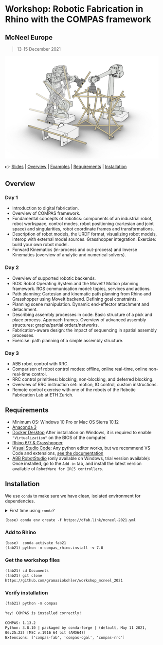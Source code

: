 # Workshop: Robotic Fabrication in Rhino with the COMPAS framework

## McNeel Europe

> 13-15 December 2021

![Flyer](images/spatial_robotic_assembly.jpg)

👉 [Slides](https://docs.google.com/presentation/d/1XioagUYqCVWCgxudyw0m4pQa-cu9_5Pf7duuSE7PYMo) | [Overview](#overview) | [Examples](examples/) | [Requirements](#requirements) | [Installation](#installation)

## Overview

### Day 1

* Introduction to digital fabrication.
* Overview of COMPAS framework.
* Fundamental concepts of robotics: components of an industrial robot, robot workspace, control modes, robot positioning (cartesian and joint space) and singularities, robot coordinate frames and transformations.
* Description of robot models, the URDF format, visualizing robot models, interop with external model sources. Grasshopper integration. Exercise: build your own robot model.
* Forward Kinematics (in-process and out-process) and Inverse Kinematics (overview of analytic and numerical solvers).

### Day 2

* Overview of supported robotic backends.
* ROS: Robot Operating System and the MoveIt! Motion planning framework. ROS communication model: topics, services and actions.
* Path planning: Cartesian and kinematic path planning from Rhino and Grasshopper using MoveIt backend. Defining goal constraints.
* Planning scene manipulation. Dynamic end-effector attachment and detachment.
* Describing assembly processes in code. Basic structure of a pick and place process. Approach frames. Overview of advanced assembly structures: graphs/partial orders/networks.
* Fabrication-aware design: the impact of sequencing in spatial assembly processes.
* Exercise: path planning of a simple assembly structure.

### Day 3

* ABB robot control with RRC.
* Comparison of robot control modes: offline, online real-time, online non-real-time control.
* RRC control primitives: blocking, non-blocking, and deferred blocking.
* Overview of RRC instruction set: motion, IO control, custom instructions.
* Remote control exercise with one of the robots of the Robotic Fabrication Lab at ETH Zurich.

## Requirements

* Minimum OS: Windows 10 Pro or Mac OS Sierra 10.12
* [Anaconda 3](https://www.anaconda.com/distribution/)
* [Docker Desktop](https://www.docker.com/products/docker-desktop) After installation on Windows, it is required to enable `"Virtualization"` on the BIOS of the computer.
* [Rhino 6/7 & Grasshopper](https://www.rhino3d.com/download)
* [Visual Studio Code](https://code.visualstudio.com/): Any python editor works, but we recommend VS Code and extensions, [see the documentation](https://gramaziokohler.github.io/compas_fab/latest/getting_started.html#working-in-visual-studio-code)
* [ABB RobotStudio](https://new.abb.com/products/robotics/robotstudio) (only available on Windows, trial version available):
Once installed, go to the `Add-in` tab, and install the latest version available of `RobotWare for IRC5 controllers`.

## Installation

We use `conda` to make sure we have clean, isolated environment for dependencies.

<details><summary>First time using <code>conda</code>?</summary>
<p>

Make sure you run this at least once:

    (base) conda config --add channels conda-forge

</p>
</details>

    (base) conda env create -f https://dfab.link/mcneel-2021.yml

### Add to Rhino

    (base)  conda activate fab21
    (fab21) python -m compas_rhino.install -v 7.0

### Get the workshop files

    (fab21) cd Documents
    (fab21) git clone https://github.com/gramaziokohler/workshop_mcneel_2021

### Verify installation

    (fab21) python -m compas

    Yay! COMPAS is installed correctly!

    COMPAS: 1.13.2
    Python: 3.8.10 | packaged by conda-forge | (default, May 11 2021, 06:25:23) [MSC v.1916 64 bit (AMD64)]
    Extensions: ['compas-fab', 'compas-cgal', 'compas-rrc']
